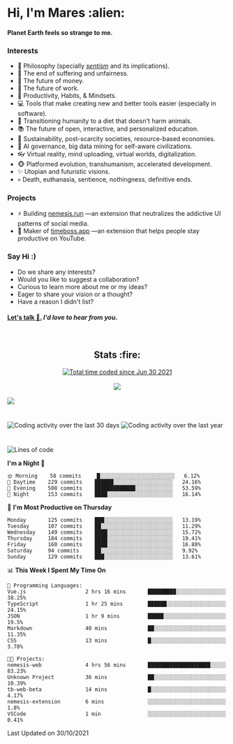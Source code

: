 <h1>Hi, I'm Mares :alien:</h1>

#### Planet Earth feels so strange to me.

### **Interests**

- 🌊 Philosophy (specially [_sentism_][sentismmedium] and its implications).
- 🎯 The end of suffering and unfairness.
- 💸 The future of money.
- 💼 The future of work.
- 🧠 Productivity, Habits, & Mindsets.
- 💻 Tools that make creating new and better tools easier (especially in software).
- 🥗 Transitioning humanity to a diet that doesn't harm animals.
- 📚 The future of open, interactive, and personalized education.
- 🌱 Sustainability, post-scarcity societies, resource-based economies.
- 🤖 AI governance, big data mining for self-aware civilizations.
- 👓 Virtual reality, mind uploading, virtual worlds, digitalization.
- 🐵 Platformed evolution, transhumanism, accelerated development.
- ✨ Utopian and futuristic visions.
- 💀 Death, euthanasia, sentience, nothingness, definitive ends.


### **Projects**

- ⚡ Building [nemesis.run](https://nemesis.run) —an extension that neutralizes the addictive UI patterns of social media.
- 💎 Maker of [timeboss.app](https://timeboss.app) —an extension that helps people stay productive on YouTube.


### **Say Hi :)**

- Do we share any interests?
- Would you like to suggest a collaboration?
- Curious to learn more about me or my ideas?
- Eager to share your vision or a thought?
- Have a reason I didn't list?

#### [Let's talk :wave:.](mailto:mareszhar@gmail.com) _I'd love to hear from you_.

[sentismmedium]: https://medium.com/@mareszhar/born-a-prisoner-a-reflection-about-life-its-struggles-and-a-plan-to-escape-d8566ce9b026

<br>

<h2 align="center">Stats :fire:</h2>

<div align="center">
  <a href="https://wakatime.com/@cfdc0e0d-4860-4b62-9ff0-cb659185525e">
    <img src="https://wakatime.com/badge/user/cfdc0e0d-4860-4b62-9ff0-cb659185525e.svg" alt="Total time coded since Jun 30 2021" />
  </a>
</div>

<br>

<div align="center">
  <img src="https://github-readme-streak-stats.herokuapp.com?user=mareszhar&theme=black-ice&hide_border=true&stroke=FFFFFF15&ring=DF8FFE&fire=DF8FFE&currStreakLabel=DF8FFE&background=1A232A&currStreakNum=86FFAB">
</div>

<!-- Add or remove this: &dates=B1AAB3FF at the end of the streak stats URL if they get bugged and aren't updating -->

<br>

<img src="https://activity-graph.herokuapp.com/graph?username=mareszhar&theme=nord&bg_color=00000000&color=979797&line=DF8FFE&point=00000000&area=true&hide_border=true">

<br>

<h1></h1>

<img src="https://wakatime.com/share/@mares/5df0ff02-9c79-41b4-b540-51dc9c65a57b.svg" alt="Coding activity over the last 30 days" />
<img src="https://wakatime.com/share/@mares/ea89ba71-f374-40af-930c-e0655909fe37.svg" alt="Coding activity over the last year" />

<h1></h1>

<!--START_SECTION:waka-->
![Lines of code](https://img.shields.io/badge/From%20Hello%20World%20I%27ve%20Written-156445%20lines%20of%20code-blue)

**I'm a Night 🦉** 

```text
🌞 Morning    58 commits     █░░░░░░░░░░░░░░░░░░░░░░░░   6.12% 
🌆 Daytime    229 commits    ██████░░░░░░░░░░░░░░░░░░░   24.16% 
🌃 Evening    508 commits    █████████████░░░░░░░░░░░░   53.59% 
🌙 Night      153 commits    ████░░░░░░░░░░░░░░░░░░░░░   16.14%

```
📅 **I'm Most Productive on Thursday** 

```text
Monday       125 commits    ███░░░░░░░░░░░░░░░░░░░░░░   13.19% 
Tuesday      107 commits    ██░░░░░░░░░░░░░░░░░░░░░░░   11.29% 
Wednesday    149 commits    ████░░░░░░░░░░░░░░░░░░░░░   15.72% 
Thursday     184 commits    ████░░░░░░░░░░░░░░░░░░░░░   19.41% 
Friday       160 commits    ████░░░░░░░░░░░░░░░░░░░░░   16.88% 
Saturday     94 commits     ██░░░░░░░░░░░░░░░░░░░░░░░   9.92% 
Sunday       129 commits    ███░░░░░░░░░░░░░░░░░░░░░░   13.61%

```


📊 **This Week I Spent My Time On** 

```text
💬 Programming Languages: 
Vue.js                   2 hrs 16 mins       █████████░░░░░░░░░░░░░░░░   38.25% 
TypeScript               1 hr 25 mins        ██████░░░░░░░░░░░░░░░░░░░   24.15% 
JSON                     1 hr 9 mins         █████░░░░░░░░░░░░░░░░░░░░   19.5% 
Markdown                 40 mins             ██░░░░░░░░░░░░░░░░░░░░░░░   11.35% 
CSS                      13 mins             █░░░░░░░░░░░░░░░░░░░░░░░░   3.78%

🐱‍💻 Projects: 
nemesis-web              4 hrs 56 mins       ████████████████████░░░░░   83.23% 
Unknown Project          36 mins             ██░░░░░░░░░░░░░░░░░░░░░░░   10.39% 
tb-web-beta              14 mins             █░░░░░░░░░░░░░░░░░░░░░░░░   4.17% 
nemesis-extension        6 mins              ░░░░░░░░░░░░░░░░░░░░░░░░░   1.8% 
VSCode                   1 min               ░░░░░░░░░░░░░░░░░░░░░░░░░   0.41%

```


 Last Updated on 30/10/2021
<!--END_SECTION:waka-->
